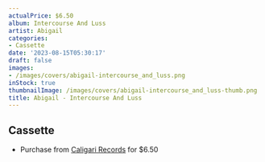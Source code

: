 ```yaml
---
actualPrice: $6.50
album: Intercourse And Luss
artist: Abigail
categories:
- Cassette
date: '2023-08-15T05:30:17'
draft: false
images:
- /images/covers/abigail-intercourse_and_luss.png
inStock: true
thumbnailImage: /images/covers/abigail-intercourse_and_luss-thumb.png
title: Abigail - Intercourse And Luss
---
```


## Cassette
* Purchase from [Caligari Records](https://caligarirecords.storenvy.com/products/33511999-abigail-intercourse-and-luss) for $6.50

